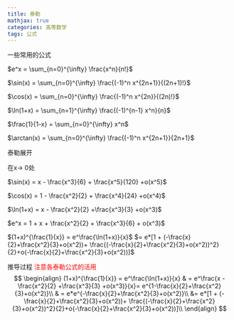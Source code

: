 ```yaml
---
title: 泰勒
mathjax: true
categories: 高等数学
tags: 公式
---
```

一些常用的公式
<!--more-->
$e^x = \sum_{n=0}^{\infty} \frac{x^n}{n!}$

$\sin(x) = \sum_{n=0}^{\infty} \frac{(-1)^n x^{2n+1}}{(2n+1)!}$

$\cos(x) = \sum_{n=0}^{\infty} \frac{(-1)^n x^{2n}}{(2n)!}$

$\ln(1+x) = \sum_{n=1}^{\infty} \frac{(-1)^{n-1} x^n}{n}$

$\frac{1}{1-x} = \sum_{n=0}^{\infty} x^n$

$\arctan(x) = \sum_{n=0}^{\infty} \frac{(-1)^n x^{2n+1}}{2n+1}$

泰勒展开

在x-> 0处

$\sin(x) = x - \frac{x^3}{6} + \frac{x^5}{120} +o(x^5)$

$\cos(x) = 1 - \frac{x^2}{2} + \frac{x^4}{24} +o(x^4)$

$\ln(1+x) = x - \frac{x^2}{2} +\frac{x^3}{3} +o(x^3)$

$e^x = 1 + x + \frac{x^2}{2} + \frac{x^3}{6} + o(x^3)$


$(1+x)^{\frac{1}{x}} = e^\frac{\ln(1+x)}{x}$
$= e*[1 + (-\frac{x}{2}+\frac{x^2}{3}+o(x^2))+ \frac{(-\frac{x}{2}+\frac{x^2}{3}+o(x^2))^2}{2}+o(-\frac{x}{2}+\frac{x^2}{3}+o(x^2))]$ 

推导过程
<font color =red>注意各泰勒公式的活用 </font>
$$
\begin{align}
(1+x)^{\frac{1}{x}} = e^\frac{\ln(1+x)}{x}
& = e^\frac{x - \frac{x^2}{2} +\frac{x^3}{3} +o(x^3)}{x}= e^{1-\frac{x}{2}+\frac{x^2}{3}+o(x^2)}\\
& = e*e^{-\frac{x}{2}+\frac{x^2}{3}+o(x^2)}\\
&= e*[1 + (-\frac{x}{2}+\frac{x^2}{3}+o(x^2))+ \frac{(-\frac{x}{2}+\frac{x^2}{3}+o(x^2))^2}{2}+o(-\frac{x}{2}+\frac{x^2}{3}+o(x^2))]\\
\end{align}
$$
